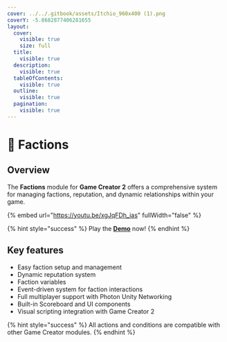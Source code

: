 ```yaml
---
cover: ../../.gitbook/assets/Itchio_960x400 (1).png
coverY: -5.8682877406281655
layout:
  cover:
    visible: true
    size: full
  title:
    visible: true
  description:
    visible: true
  tableOfContents:
    visible: true
  outline:
    visible: true
  pagination:
    visible: true
---
```


# 🤝 Factions

## Overview

The **Factions** module for **Game Creator 2** offers a comprehensive system for managing factions, reputation, and dynamic relationships within your game.&#x20;

{% embed url="https://youtu.be/xgJqFDh_ias" fullWidth="false" %}

{% hint style="success" %}
Play the [**Demo**](https://hjupter.itch.io/factions) now!
{% endhint %}

## Key features <a href="#key-features" id="key-features"></a>

* Easy faction setup and management
* Dynamic reputation system
* Faction variables
* Event-driven system for faction interactions
* Full multiplayer support with Photon Unity Networking
* Built-in Scoreboard and UI components
* Visual scripting integration with Game Creator 2

{% hint style="success" %}
All actions and conditions are compatible with other Game Creator modules.
{% endhint %}
